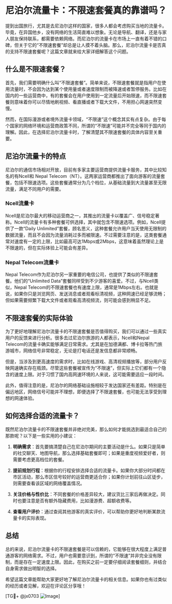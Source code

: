 # 尼泊尔流量卡：不限速套餐真的靠谱吗？

提到出国旅行，尤其是去尼泊尔这样的国家，很多人都会考虑购买当地的流量卡。毕竟，在异国他乡，没有网络的生活简直难以想象。无论是导航、翻译，还是与家人朋友保持联系，都需要依赖网络。而尼泊尔的流量卡在市场上一直有着不错的口碑，但关于它的“不限速套餐”却总是让人摸不着头脑。那么，尼泊尔流量卡是否真的支持不限速套餐呢？这篇文章就来给大家详细解答这个问题。

## 什么是不限速套餐？

首先，我们需要明确什么叫“不限速套餐”。简单来说，不限速套餐就是指用户在使用流量时，不会因为达到某个使用量或者速度限制而被降速或者暂停服务。比如在国内的一些运营商中，有的套餐会在用户使用到一定流量后开始限速，而不限速套餐则意味着你可以尽情地刷视频、看直播或者下载大文件，不用担心网速突然变慢。

然而，在国际漫游或者境外流量卡领域，“不限速”这个概念其实有点复杂。由于每个国家的网络环境和运营商政策不同，所谓的“不限速”可能并不完全等同于国内的理解。因此，在选择尼泊尔流量卡时，了解清楚其不限速套餐的具体内容至关重要。

## 尼泊尔流量卡的特点

尼泊尔的通信市场相对开放，目前有多家主要运营商提供流量卡服务，其中比较知名的有Ncell和 Nepal Telecom（NT）。这两家运营商都推出了面向游客的流量套餐，包括不限速选项。这些套餐通常分为几个档位，从基础流量到大流量甚至无限流量，满足不同用户的需要。

### Ncell流量卡

Ncell是尼泊尔最大的移动运营商之一，其推出的流量卡以覆盖广、信号稳定著称。Ncell的流量卡有多种套餐可供选择，其中就包含不限速选项。例如，Ncell提供了一款“Daily Unlimited”套餐，顾名思义，这种套餐允许用户当天使用无限制的数据流量，而且不会因为流量消耗过多而被限速。不过需要注意的是，这类套餐通常对速度有一定的上限，比如最高可达1Mbps或2Mbps，这意味着虽然理论上是不限速的，但在实际体验上可能会有差异。

### Nepal Telecom流量卡

Nepal Telecom作为尼泊尔另一家重要的电信公司，也提供了类似的不限速套餐。他们的“Unlimited Data”套餐同样受到不少游客的喜爱。不过，与Ncell类似，Nepal Telecom的不限速套餐也有速度上限，通常是1Mbps左右。也就是说，如果你只是浏览网页、发送消息或者观看标清视频，这种网速已经足够流畅；但如果需要频繁下载大文件或者观看高清视频流，则可能会感到稍显不足。

## 不限速套餐的实际体验

为了更好地理解尼泊尔流量卡的不限速套餐是否值得购买，我们可以通过一些真实用户的反馈来进行分析。很多去过尼泊尔旅游的人都表示，Ncell和Nepal Telecom的流量卡确实能够满足日常需求。尤其是在加德满都、博卡拉等热门旅游城市，网络信号非常稳定，无论是打电话还是发信息都非常顺畅。

但是，当涉及到更高速度的需求时，比如在线游戏、高清视频播放等，部分用户反映网速确实存在瓶颈。尽管这些套餐被宣传为“不限速”，但实际上它们都有一个隐含的速度上限。对于习惯了国内高网速环境的人来说，这可能需要适应一段时间。

此外，值得注意的是，尼泊尔的网络基础设施相较于发达国家还有差距。特别是在偏远地区，网络信号可能并不理想，即便选择了不限速套餐，也可能无法享受到理想的网速体验。

## 如何选择合适的流量卡？

既然尼泊尔流量卡的不限速套餐并非绝对完美，那么如何才能挑选到最适合自己的那款呢？以下是一些实用的小建议：

1. **明确需求**：首先要搞清楚自己在尼泊尔期间的主要活动是什么。如果只是简单的社交聊天、地图导航，那么选择基础套餐即可；如果是重度视频爱好者，则需要考虑更高档位的套餐。
   
2. **提前规划行程**：根据你的行程安排选择合适的流量卡。如果你大部分时间都在市区活动，那么市区信号较好的运营商更适合你；如果你计划前往山区徒步，则需要查看该区域的网络覆盖情况。

3. **关注价格与性价比**：不同套餐的价格差异较大，建议货比三家后再做决定。同时也要注意是否有额外隐藏费用，比如漫游费、超额收费等。

4. **查看用户评价**：通过查阅其他游客的真实评价，可以帮助你更好地判断某款流量卡的实际表现。

## 总结

总的来说，尼泊尔流量卡的不限速套餐是可以信赖的，它能够在很大程度上满足普通游客的网络需求。不过，用户也需要意识到，所谓的“不限速”并非完全没有限制，而是存在一定速度上限。因此，在购买之前一定要仔细阅读套餐细则，并结合自身需求做出明智的选择。

希望这篇文章能帮助大家更好地了解尼泊尔流量卡的相关信息。如果你也有过类似的经历或者见解，欢迎在评论区分享哦！

[TG💪+ @jx0703 ![Image](https://github.com/user-attachments/assets/dbca1d08-cadb-493c-b0ec-ad6f7a83f270)]